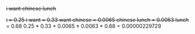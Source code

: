 <s>i want chinese lunch</s>

<s>i            = 0.25
i want          = 0.33
want chinese    = 0.0065
chinese lunch   = 0.0063
lunch</s>       = 0.68
0.25 * 0.33 * 0.0065 * 0.0063 * 0.68 = 0.00000229729